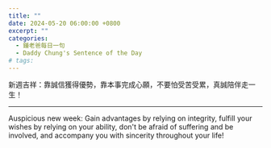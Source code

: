 ```yaml
---
title: ""
date: 2024-05-20 06:00:00 +0800
excerpt: ""
categories:
  - 鍾老爸每日一句
  - Daddy Chung's Sentence of the Day
# tags:
---
```


新週吉祥：靠誠信獲得優勢，靠本事完成心願，不要怕受苦受累，真誠陪伴走一生！

<!--
錯字:
受䒷 > 受苦
-->

---

Auspicious new week: Gain advantages by relying on integrity, fulfill your wishes by relying on your ability, don't be afraid of suffering and be involved, and accompany you with sincerity throughout your life!



